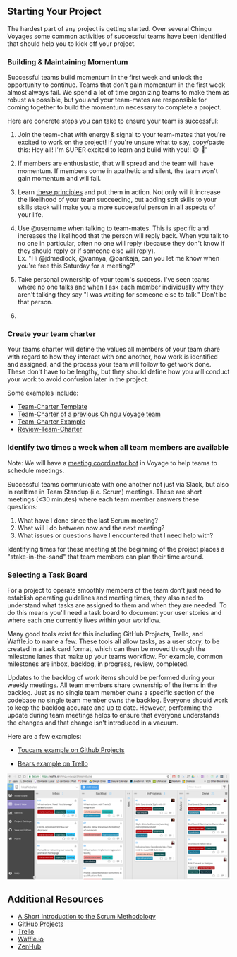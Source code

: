 ## Starting Your Project
The hardest part of any project is getting started. Over several Chingu Voyages some common activities of successful teams have been identified that should help you to kick off your project. 

### Building & Maintaining Momentum
Successful teams build momentum in the first week and unlock the opportunity to continue. Teams that don't gain momentum in the first week almost always fail. We spend a lot of time organizing teams to make them as robust as possible, but you and your team-mates are responsible for coming together to build the momentum necessary to complete a project. 

Here are concrete steps you can take to ensure your team is successful: 
1. Join the team-chat with energy & signal to your team-mates that you're excited to work on the project! If you're unsure what to say, copy/paste this: Hey all! I'm SUPER excited to learn and build with you!! 😄 🚀"

1. If members are enthusiastic, that will spread and the team will have momentum. If members come in apathetic and silent, the team won't gain momentum and will fail. 
2. Learn [these principles](https://medium.com/chingu/30-ways-to-level-up-your-skills-stack-carnegies-wisdom-remix-4c532aabd0c0) and put them in action. Not only will it increase the likelihood of your team succeeding, but adding soft skills to your skills stack will make you a more successful person in all aspects of your life. 
3. Use @username when talking to team-mates. This is specific and increases the likelihood that the person will reply back. When you talk to no one in particular, often no one will reply (because they don't know if they should reply or if someone else will reply).  
Ex. "Hi @jdmedlock, @vannya, @pankaja, can you let me know when you're free this Saturday for a meeting?" 
4. Take personal ownership of your team's success. I've seen teams where no one talks and when I ask each member individually why they aren't talking they say "I was waiting for someone else to talk." Don't be that person. 
5. 

### Create your team charter
Your teams charter will define the values all members of your team share with regard to how they interact with one another, how work is identified and assigned, and the process your team will follow to get work done. These don't have to be lengthy, but they should define how you will conduct your work to avoid confusion later in the project. 

Some examples include:

- [Team-Charter Template](https://moorepants.github.io/eme185/pages/team-charter-template.html)
- [Team-Charter of a previous Chingu Voyage team](https://github.com/chingu-voyage3/toucans-06/wiki/Code-Standards,-Process,-Visions,-and-Goals)
- [Team-Charter Example](https://github.com/krismy93/SoftwareEngineering/wiki/Team-Charter)
- [Review-Team-Charter](https://github.com/gregorbj/VisionEval/wiki/Review-Team-Charter)


### Identify two times a week when all team members are available

Note: We will have a [meeting coordinator bot](https://meekan.com/) in Voyage to help teams to schedule meetings. 

Successful teams communicate with one another not just via Slack, but also in realtime in Team Standup (i.e. Scrum) meetings. These are short meetings (<30 minutes) where each team member answers these questions:

1. What have I done since the last Scrum meeting?
2. What will I do between now and the next meeting?
3. What issues or questions have I encountered that I need help with?

Identifying times for these meeting at the beginning of the project places a "stake-in-the-sand" that team members can plan their time around.

### Selecting a Task Board
For a project to operate smoothly members of the team don't just need to establish operating guidelines and meeting times, they also need to understand what tasks are assigned to them and when they are needed. To do this means you'll need a task board to document your user stories and where each one currently lives within your workflow. 

Many good tools exist for this including GitHub Projects, Trello, and Waffle.io to name a few. These tools all allow tasks, as a user story, to be created in a task card format, which can then be moved through the milestone lanes that make up your teams workflow. For example, common milestones are inbox, backlog, in progress, review, completed.

Updates to the backlog of work items should be performed during your weekly meetings. All team members share ownership of the items in the backlog. Just as no single team member owns a specific section of the codebase no single team member owns the backlog. Everyone should work to keep the backlog accurate and up to date. However, performing the update during team meetings helps to ensure that everyone understands the changes and that change isn't introduced in a vacuum.

Here are a few examples:

- [Toucans example on Github Projects](https://github.com/chingu-voyage3/toucans-06/projects/1)

- [Bears example on Trello](https://trello.com/b/91AF3Eh9/chingu-project-example)

![](https://github.com/Chingu-cohorts/voyage-wiki/blob/development/images/Example%20Task%20Board.png)

## Additional Resources
- [A Short Introduction to the Scrum Methodology](https://medium.com/chingu/a-short-introduction-to-the-scrum-methodology-7a23431b9f17)
- [GitHub Projects](https://help.github.com/articles/about-project-boards/)
- [Trello](www.trello.com)
- [Waffle.io](www.waffle.io)
- [ZenHub](www.zenhub.com)

